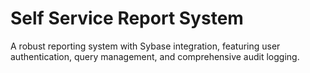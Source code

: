 # Self Service Report System

A robust reporting system with Sybase integration, featuring user authentication, query management, and comprehensive audit logging.


